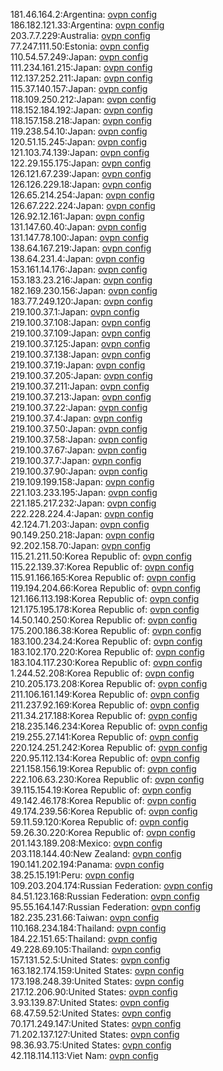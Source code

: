 181.46.164.2:Argentina: [ovpn config](vpn/181_46_164_2.ovpn)  
186.182.121.33:Argentina: [ovpn config](vpn/186_182_121_33.ovpn)  
203.7.7.229:Australia: [ovpn config](vpn/203_7_7_229.ovpn)  
77.247.111.50:Estonia: [ovpn config](vpn/77_247_111_50.ovpn)  
110.54.57.249:Japan: [ovpn config](vpn/110_54_57_249.ovpn)  
111.234.161.215:Japan: [ovpn config](vpn/111_234_161_215.ovpn)  
112.137.252.211:Japan: [ovpn config](vpn/112_137_252_211.ovpn)  
115.37.140.157:Japan: [ovpn config](vpn/115_37_140_157.ovpn)  
118.109.250.212:Japan: [ovpn config](vpn/118_109_250_212.ovpn)  
118.152.184.192:Japan: [ovpn config](vpn/118_152_184_192.ovpn)  
118.157.158.218:Japan: [ovpn config](vpn/118_157_158_218.ovpn)  
119.238.54.10:Japan: [ovpn config](vpn/119_238_54_10.ovpn)  
120.51.15.245:Japan: [ovpn config](vpn/120_51_15_245.ovpn)  
121.103.74.139:Japan: [ovpn config](vpn/121_103_74_139.ovpn)  
122.29.155.175:Japan: [ovpn config](vpn/122_29_155_175.ovpn)  
126.121.67.239:Japan: [ovpn config](vpn/126_121_67_239.ovpn)  
126.126.229.18:Japan: [ovpn config](vpn/126_126_229_18.ovpn)  
126.65.214.254:Japan: [ovpn config](vpn/126_65_214_254.ovpn)  
126.67.222.224:Japan: [ovpn config](vpn/126_67_222_224.ovpn)  
126.92.12.161:Japan: [ovpn config](vpn/126_92_12_161.ovpn)  
131.147.60.40:Japan: [ovpn config](vpn/131_147_60_40.ovpn)  
131.147.78.100:Japan: [ovpn config](vpn/131_147_78_100.ovpn)  
138.64.167.219:Japan: [ovpn config](vpn/138_64_167_219.ovpn)  
138.64.231.4:Japan: [ovpn config](vpn/138_64_231_4.ovpn)  
153.161.14.176:Japan: [ovpn config](vpn/153_161_14_176.ovpn)  
153.183.23.216:Japan: [ovpn config](vpn/153_183_23_216.ovpn)  
182.169.230.156:Japan: [ovpn config](vpn/182_169_230_156.ovpn)  
183.77.249.120:Japan: [ovpn config](vpn/183_77_249_120.ovpn)  
219.100.37.1:Japan: [ovpn config](vpn/219_100_37_1.ovpn)  
219.100.37.108:Japan: [ovpn config](vpn/219_100_37_108.ovpn)  
219.100.37.109:Japan: [ovpn config](vpn/219_100_37_109.ovpn)  
219.100.37.125:Japan: [ovpn config](vpn/219_100_37_125.ovpn)  
219.100.37.138:Japan: [ovpn config](vpn/219_100_37_138.ovpn)  
219.100.37.19:Japan: [ovpn config](vpn/219_100_37_19.ovpn)  
219.100.37.205:Japan: [ovpn config](vpn/219_100_37_205.ovpn)  
219.100.37.211:Japan: [ovpn config](vpn/219_100_37_211.ovpn)  
219.100.37.213:Japan: [ovpn config](vpn/219_100_37_213.ovpn)  
219.100.37.22:Japan: [ovpn config](vpn/219_100_37_22.ovpn)  
219.100.37.4:Japan: [ovpn config](vpn/219_100_37_4.ovpn)  
219.100.37.50:Japan: [ovpn config](vpn/219_100_37_50.ovpn)  
219.100.37.58:Japan: [ovpn config](vpn/219_100_37_58.ovpn)  
219.100.37.67:Japan: [ovpn config](vpn/219_100_37_67.ovpn)  
219.100.37.7:Japan: [ovpn config](vpn/219_100_37_7.ovpn)  
219.100.37.90:Japan: [ovpn config](vpn/219_100_37_90.ovpn)  
219.109.199.158:Japan: [ovpn config](vpn/219_109_199_158.ovpn)  
221.103.233.195:Japan: [ovpn config](vpn/221_103_233_195.ovpn)  
221.185.217.232:Japan: [ovpn config](vpn/221_185_217_232.ovpn)  
222.228.224.4:Japan: [ovpn config](vpn/222_228_224_4.ovpn)  
42.124.71.203:Japan: [ovpn config](vpn/42_124_71_203.ovpn)  
90.149.250.218:Japan: [ovpn config](vpn/90_149_250_218.ovpn)  
92.202.158.70:Japan: [ovpn config](vpn/92_202_158_70.ovpn)  
115.21.211.50:Korea Republic of: [ovpn config](vpn/115_21_211_50.ovpn)  
115.22.139.37:Korea Republic of: [ovpn config](vpn/115_22_139_37.ovpn)  
115.91.166.165:Korea Republic of: [ovpn config](vpn/115_91_166_165.ovpn)  
119.194.204.66:Korea Republic of: [ovpn config](vpn/119_194_204_66.ovpn)  
121.166.113.198:Korea Republic of: [ovpn config](vpn/121_166_113_198.ovpn)  
121.175.195.178:Korea Republic of: [ovpn config](vpn/121_175_195_178.ovpn)  
14.50.140.250:Korea Republic of: [ovpn config](vpn/14_50_140_250.ovpn)  
175.200.186.38:Korea Republic of: [ovpn config](vpn/175_200_186_38.ovpn)  
183.100.234.24:Korea Republic of: [ovpn config](vpn/183_100_234_24.ovpn)  
183.102.170.220:Korea Republic of: [ovpn config](vpn/183_102_170_220.ovpn)  
183.104.117.230:Korea Republic of: [ovpn config](vpn/183_104_117_230.ovpn)  
1.244.52.208:Korea Republic of: [ovpn config](vpn/1_244_52_208.ovpn)  
210.205.173.208:Korea Republic of: [ovpn config](vpn/210_205_173_208.ovpn)  
211.106.161.149:Korea Republic of: [ovpn config](vpn/211_106_161_149.ovpn)  
211.237.92.169:Korea Republic of: [ovpn config](vpn/211_237_92_169.ovpn)  
211.34.217.188:Korea Republic of: [ovpn config](vpn/211_34_217_188.ovpn)  
218.235.146.234:Korea Republic of: [ovpn config](vpn/218_235_146_234.ovpn)  
219.255.27.141:Korea Republic of: [ovpn config](vpn/219_255_27_141.ovpn)  
220.124.251.242:Korea Republic of: [ovpn config](vpn/220_124_251_242.ovpn)  
220.95.112.134:Korea Republic of: [ovpn config](vpn/220_95_112_134.ovpn)  
221.158.156.19:Korea Republic of: [ovpn config](vpn/221_158_156_19.ovpn)  
222.106.63.230:Korea Republic of: [ovpn config](vpn/222_106_63_230.ovpn)  
39.115.154.19:Korea Republic of: [ovpn config](vpn/39_115_154_19.ovpn)  
49.142.46.178:Korea Republic of: [ovpn config](vpn/49_142_46_178.ovpn)  
49.174.239.56:Korea Republic of: [ovpn config](vpn/49_174_239_56.ovpn)  
59.11.59.120:Korea Republic of: [ovpn config](vpn/59_11_59_120.ovpn)  
59.26.30.220:Korea Republic of: [ovpn config](vpn/59_26_30_220.ovpn)  
201.143.189.208:Mexico: [ovpn config](vpn/201_143_189_208.ovpn)  
203.118.144.40:New Zealand: [ovpn config](vpn/203_118_144_40.ovpn)  
190.141.202.194:Panama: [ovpn config](vpn/190_141_202_194.ovpn)  
38.25.15.191:Peru: [ovpn config](vpn/38_25_15_191.ovpn)  
109.203.204.174:Russian Federation: [ovpn config](vpn/109_203_204_174.ovpn)  
84.51.123.168:Russian Federation: [ovpn config](vpn/84_51_123_168.ovpn)  
95.55.164.147:Russian Federation: [ovpn config](vpn/95_55_164_147.ovpn)  
182.235.231.66:Taiwan: [ovpn config](vpn/182_235_231_66.ovpn)  
110.168.234.184:Thailand: [ovpn config](vpn/110_168_234_184.ovpn)  
184.22.151.65:Thailand: [ovpn config](vpn/184_22_151_65.ovpn)  
49.228.69.105:Thailand: [ovpn config](vpn/49_228_69_105.ovpn)  
157.131.52.5:United States: [ovpn config](vpn/157_131_52_5.ovpn)  
163.182.174.159:United States: [ovpn config](vpn/163_182_174_159.ovpn)  
173.198.248.39:United States: [ovpn config](vpn/173_198_248_39.ovpn)  
217.12.206.90:United States: [ovpn config](vpn/217_12_206_90.ovpn)  
3.93.139.87:United States: [ovpn config](vpn/3_93_139_87.ovpn)  
68.47.59.52:United States: [ovpn config](vpn/68_47_59_52.ovpn)  
70.171.249.147:United States: [ovpn config](vpn/70_171_249_147.ovpn)  
71.202.137.127:United States: [ovpn config](vpn/71_202_137_127.ovpn)  
98.36.93.75:United States: [ovpn config](vpn/98_36_93_75.ovpn)  
42.118.114.113:Viet Nam: [ovpn config](vpn/42_118_114_113.ovpn)  
